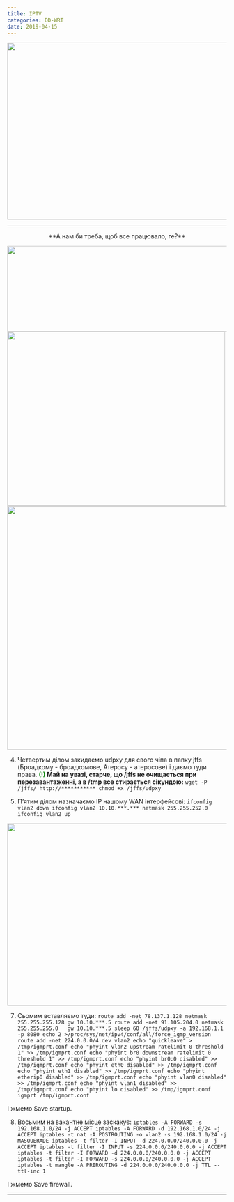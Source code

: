 ```yaml
---
title: IPTV
categories: DD-WRT
date: 2019-04-15
---
```


<img class="aligncenter wp-image-1344 size-full" src="https://zaychik.info/wp-content/uploads/IPTV.jpg" width="617" height="407" />

-----
<p style="text-align: center;">**А нам би треба, щоб все працювало, ге?**</p>
<img class="aligncenter wp-image-335 size-full" src="https://zaychik.info/wp-content/uploads/en_ssh_ddwrt.jpg" width="621" height="197" />

<img class="aligncenter wp-image-336 size-full" src="https://zaychik.info/wp-content/uploads/en_jffs_ddwrt.jpg" width="500" height="400" />

<img class="aligncenter wp-image-342 size-full" src="https://zaychik.info/wp-content/uploads/ent_ssh_ddwrt.png" width="952" height="560" />

4. Четвертим ділом закидаємо udpxy для свого чіпа в папку jffs (Броадкому - броадкомове, Атеросу - атеросове) і даємо туди права.
**<span style="color: #008000;">(!)</span> Май на увазі, старче, що /jffs не очищається при перезавантаженні, а в /tmp все стирається сікундою:**
`wget -P /jffs/ http://***********
chmod +x /jffs/udpxy`

5. П’ятим ділом назначаємо IP нашому WAN інтерфейсові:
`ifconfig vlan2 down
ifconfig vlan2 10.10.***.*** netmask 255.255.252.0
ifconfig vlan2 up`

<img class="aligncenter wp-image-344 size-full" src="https://zaychik.info/wp-content/uploads/save_scrpt_ddwrt.png" width="656" height="419" />

7. Сьомим вставляємо туди:
`route add -net 78.137.1.128 netmask 255.255.255.128 gw 10.10.***.5
route add -net 91.105.204.0 netmask 255.255.255.0   gw 10.10.***.5
sleep 60
/jffs/udpxy -a 192.168.1.1 -p 8080
echo 2 >/proc/sys/net/ipv4/conf/all/force_igmp_version
route add -net 224.0.0.0/4 dev vlan2
echo "quickleave" > /tmp/igmprt.conf
echo "phyint vlan2 upstream ratelimit 0 threshold 1" >> /tmp/igmprt.conf
echo "phyint br0 downstream ratelimit 0 threshold 1" >> /tmp/igmprt.conf
echo "phyint br0:0 disabled" >> /tmp/igmprt.conf
echo "phyint eth0 disabled" >> /tmp/igmprt.conf
echo "phyint eth1 disabled" >> /tmp/igmprt.conf
echo "phyint etherip0 disabled" >> /tmp/igmprt.conf
echo "phyint vlan0 disabled" >> /tmp/igmprt.conf
echo "phyint vlan1 disabled" >> /tmp/igmprt.conf
echo "phyint lo disabled" >> /tmp/igmprt.conf
igmprt /tmp/igmprt.conf`

І жмемо Save startup.

8. Восьмим на вакантне місце заскакує:
`iptables -A FORWARD -s 192.168.1.0/24 -j ACCEPT
iptables -A FORWARD -d 192.168.1.0/24 -j ACCEPT
iptables -t nat -A POSTROUTING -o vlan2 -s 192.168.1.0/24 -j MASQUERADE
iptables -t filter -I INPUT -d 224.0.0.0/240.0.0.0 -j ACCEPT
iptables -t filter -I INPUT -s 224.0.0.0/240.0.0.0 -j ACCEPT
iptables -t filter -I FORWARD -d 224.0.0.0/240.0.0.0 -j ACCEPT
iptables -t filter -I FORWARD -s 224.0.0.0/240.0.0.0 -j ACCEPT
iptables -t mangle -A PREROUTING -d 224.0.0.0/240.0.0.0 -j TTL --ttl-inc 1`

І жмемо Save firewall.

-----

